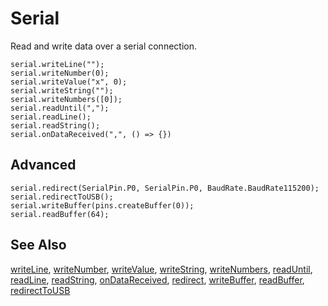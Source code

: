 # Serial

Read and write data over a serial connection.

```cards
serial.writeLine("");
serial.writeNumber(0);
serial.writeValue("x", 0);
serial.writeString("");
serial.writeNumbers([0]);
serial.readUntil(",");
serial.readLine();
serial.readString();
serial.onDataReceived(",", () => {})
```

## Advanced

```cards
serial.redirect(SerialPin.P0, SerialPin.P0, BaudRate.BaudRate115200);
serial.redirectToUSB();
serial.writeBuffer(pins.createBuffer(0));
serial.readBuffer(64);
```

## See Also

[writeLine](/reference/serial/write-line), [writeNumber](/reference/serial/write-number), [writeValue](/reference/serial/write-value), [writeString](/reference/serial/write-string), [writeNumbers](/reference/serial/write-numbers), [readUntil](/reference/serial/read-until), [readLine](/reference/serial/read-line), [readString](/reference/serial/read-string), [onDataReceived](/reference/serial/on-data-received), [redirect](/reference/serial/redirect), [writeBuffer](/reference/serial/write-buffer), [readBuffer](/reference/serial/read-buffer), [redirectToUSB](/reference/serial/redirect-to-usb)